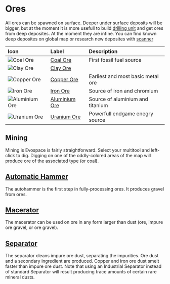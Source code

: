 Ores
====

All ores can be spawned on surface. 
Deeper under surface deposits will be bigger, but at the moment it is more usefull to build [drilling unit](drilling-unit.md) and get ores from deep deposites. At the moment they are infine. You can find known deep deposites on global map or research new deposites with [scanner](scanner.md)

| Icon                                            |  Label                         | Description                           |
|:------------------------------------------------|:-------------------------------|:--------------------------------------|
|![Coal Ore](assets/icons/T_CoalOre.png)          |[Coal Ore](coal-ore.md)         | First fossil fuel source |
|![Clay Ore](assets/icons/T_ClayOre.png)          |[Clay Ore](clay-ore.md)         | |
|![Copper Ore](assets/icons/T_CopperOre.png)      |[Copper Ore](copper-ore.md)     | Earliest and most basic metal ore |
|![Iron Ore](assets/icons/T_IronOre.png)          |[Iron Ore](iron-ore.md)         | Source of iron and chromium |
|![Aluminium Ore](assets/icons/T_AluminiumOre.png)|[Aluminium Ore](alluminium-ore.md) | Source of aluminium and titanium |
|![Uranium Ore](assets/icons/T_UraniumOre.png)    |[Uranium Ore](uranium-ore.md)   | Powerfull endgame enegry source |

Mining
------
Mining is Evospace is fairly straightforward. Select your multitool and left-click to dig. Digging on one of the oddly-colored areas of the map will produce ore of the associated type (or coal).

[Automatic Hammer](automatic-hammer.md)
------
The autohammer is the first step in fully-processing ores. It produces gravel from ores.

[Macerator](macerator.md)
------
The macerator can be used on ore in any form larger than dust (ore, impure ore gravel, or ore gravel).

[Separator](separator.md)
------
The separator cleans impure ore dust, separating the impurities. Ore dust and a secondary ingredient are produced. Copper and iron ore dust smelt faster than impure ore dust. Note that using an Industrial Separator instead of standard Separator will result producing trace amounts of certain rare mineral dusts.
